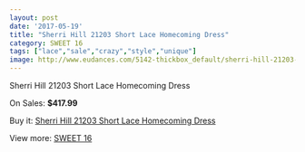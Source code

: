 ```yaml
---
layout: post
date: '2017-05-19'
title: "Sherri Hill 21203 Short Lace Homecoming Dress"
category: SWEET 16
tags: ["lace","sale","crazy","style","unique"]
image: http://www.eudances.com/5142-thickbox_default/sherri-hill-21203-short-lace-homecoming-dress.jpg
---
```

Sherri Hill 21203 Short Lace Homecoming Dress

On Sales: **$417.99**
<a href="https://www.eudances.com/en/sweet-16/1733-sherri-hill-21203-short-lace-homecoming-dress.html"><amp-img layout="responsive" width="600" height="600" src="//www.eudances.com/5142-thickbox_default/sherri-hill-21203-short-lace-homecoming-dress.jpg" alt="Sherri Hill 21203 Short Lace Homecoming Dress 0" /></a>

Buy it: [Sherri Hill 21203 Short Lace Homecoming Dress](https://www.eudances.com/en/sweet-16/1733-sherri-hill-21203-short-lace-homecoming-dress.html "Sherri Hill 21203 Short Lace Homecoming Dress")

View more: [SWEET 16](https://www.eudances.com/en/18-sweet-16 "SWEET 16")